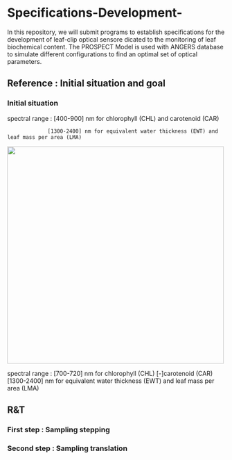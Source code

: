 # Specifications-Development-
In this repository, we will submit programs to establish specifications for the development of leaf-clip optical sensore dicated to the monitoring of leaf biochemical content.
The PROSPECT Model is used with ANGERS database to simulate different configurations to find an optimal set of optical parameters.
## Reference : Initial situation and goal
### Initial situation
spectral range : [400-900] nm for chlorophyll (CHL) and carotenoid (CAR)

                 [1300-2400] nm for equivalent water thickness (EWT) and leaf mass per area (LMA)
                 
<img src="https://user-images.githubusercontent.com/101126884/180430522-05cb82e2-94ec-4c9c-839a-479ea0ef6d7a.png" width="500" height="500">

spectral range : [700-720] nm for chlorophyll (CHL)
                 [-]carotenoid (CAR)
                 [1300-2400] nm for equivalent water thickness (EWT) and leaf mass per area (LMA)

## R&T

### First step : Sampling stepping

### Second step : Sampling translation
